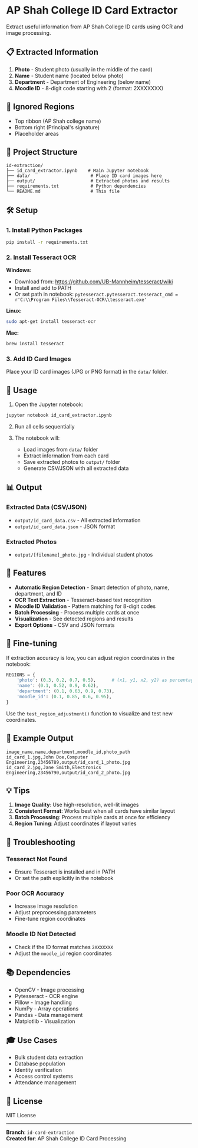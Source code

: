 # AP Shah College ID Card Extractor

Extract useful information from AP Shah College ID cards using OCR and image processing.

## 📋 Extracted Information

1. **Photo** - Student photo (usually in the middle of the card)
2. **Name** - Student name (located below photo)
3. **Department** - Department of Engineering (below name)
4. **Moodle ID** - 8-digit code starting with 2 (format: 2XXXXXXX)

## 🚫 Ignored Regions

- Top ribbon (AP Shah college name)
- Bottom right (Principal's signature)
- Placeholder areas

## 📁 Project Structure

```
id-extraction/
├── id_card_extractor.ipynb    # Main Jupyter notebook
├── data/                       # Place ID card images here
├── output/                     # Extracted photos and results
├── requirements.txt            # Python dependencies
└── README.md                   # This file
```

## 🛠️ Setup

### 1. Install Python Packages

```bash
pip install -r requirements.txt
```

### 2. Install Tesseract OCR

**Windows:**
- Download from: https://github.com/UB-Mannheim/tesseract/wiki
- Install and add to PATH
- Or set path in notebook: `pytesseract.pytesseract.tesseract_cmd = r'C:\\Program Files\\Tesseract-OCR\\tesseract.exe'`

**Linux:**
```bash
sudo apt-get install tesseract-ocr
```

**Mac:**
```bash
brew install tesseract
```

### 3. Add ID Card Images

Place your ID card images (JPG or PNG format) in the `data/` folder.

## 🚀 Usage

1. Open the Jupyter notebook:
```bash
jupyter notebook id_card_extractor.ipynb
```

2. Run all cells sequentially

3. The notebook will:
   - Load images from `data/` folder
   - Extract information from each card
   - Save extracted photos to `output/` folder
   - Generate CSV/JSON with all extracted data

## 📊 Output

### Extracted Data (CSV/JSON)
- `output/id_card_data.csv` - All extracted information
- `output/id_card_data.json` - JSON format

### Extracted Photos
- `output/[filename]_photo.jpg` - Individual student photos

## 🎯 Features

- **Automatic Region Detection** - Smart detection of photo, name, department, and ID
- **OCR Text Extraction** - Tesseract-based text recognition
- **Moodle ID Validation** - Pattern matching for 8-digit codes
- **Batch Processing** - Process multiple cards at once
- **Visualization** - See detected regions and results
- **Export Options** - CSV and JSON formats

## 🔧 Fine-tuning

If extraction accuracy is low, you can adjust region coordinates in the notebook:

```python
REGIONS = {
    'photo': (0.3, 0.2, 0.7, 0.5),      # (x1, y1, x2, y2) as percentages
    'name': (0.1, 0.52, 0.9, 0.62),
    'department': (0.1, 0.63, 0.9, 0.73),
    'moodle_id': (0.1, 0.85, 0.6, 0.95),
}
```

Use the `test_region_adjustment()` function to visualize and test new coordinates.

## 📝 Example Output

```csv
image_name,name,department,moodle_id,photo_path
id_card_1.jpg,John Doe,Computer Engineering,23456789,output/id_card_1_photo.jpg
id_card_2.jpg,Jane Smith,Electronics Engineering,23456790,output/id_card_2_photo.jpg
```

## 💡 Tips

1. **Image Quality**: Use high-resolution, well-lit images
2. **Consistent Format**: Works best when all cards have similar layout
3. **Batch Processing**: Process multiple cards at once for efficiency
4. **Region Tuning**: Adjust coordinates if layout varies

## 🐛 Troubleshooting

### Tesseract Not Found
- Ensure Tesseract is installed and in PATH
- Or set the path explicitly in the notebook

### Poor OCR Accuracy
- Increase image resolution
- Adjust preprocessing parameters
- Fine-tune region coordinates

### Moodle ID Not Detected
- Check if the ID format matches `2XXXXXXX`
- Adjust the `moodle_id` region coordinates

## 📚 Dependencies

- OpenCV - Image processing
- Pytesseract - OCR engine
- Pillow - Image handling
- NumPy - Array operations
- Pandas - Data management
- Matplotlib - Visualization

## 🎓 Use Cases

- Bulk student data extraction
- Database population
- Identity verification
- Access control systems
- Attendance management

## 📄 License

MIT License

---

**Branch**: `id-card-extraction`  
**Created for**: AP Shah College ID Card Processing
